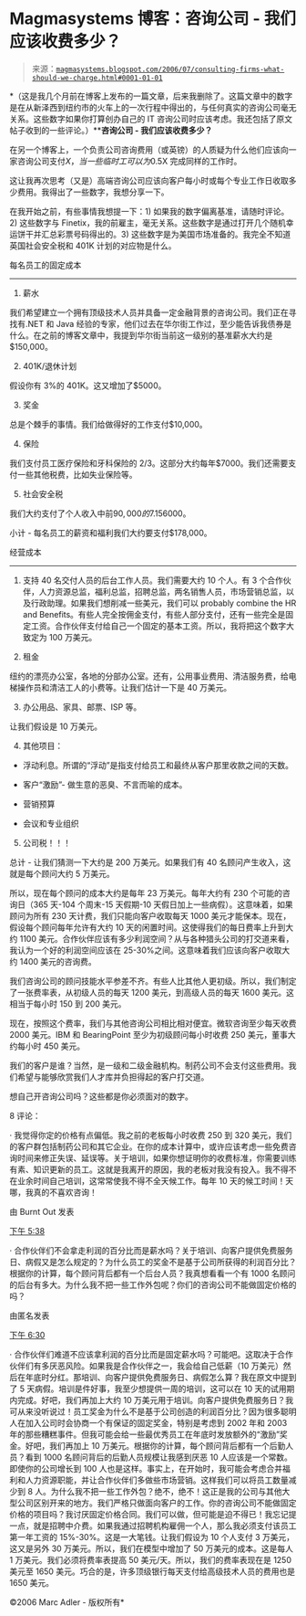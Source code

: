 <!--yml

分类：未分类

日期：2024-05-18 05:19:36

-->

# Magmasystems 博客：咨询公司 - 我们应该收费多少？

> 来源：[`magmasystems.blogspot.com/2006/07/consulting-firms-what-should-we-charge.html#0001-01-01`](http://magmasystems.blogspot.com/2006/07/consulting-firms-what-should-we-charge.html#0001-01-01)

*（这是我几个月前在博客上发布的一篇文章，后来我删除了。这篇文章中的数字是在从新泽西到纽约市的火车上的一次行程中得出的，与任何真实的咨询公司毫无关系。这些数字如果你打算创办自己的 IT 咨询公司时应该考虑。我还包括了原文帖子收到的一些评论。）****咨询公司 - 我们应该收费多少？**

在另一个博客上，一个负责公司咨询费用（或英镑）的人质疑为什么他们应该向一家咨询公司支付$X，当一些临时工可以为$0.5X 完成同样的工作时。

这让我再次思考（又是）高端咨询公司应该向客户每小时或每个专业工作日收取多少费用。我得出了一些数字，我想分享一下。

在我开始之前，有些事情我想提一下：1) 如果我的数字偏离基准，请随时评论。2) 这些数字与 Finetix，我的前雇主，毫无关系。这些数字是通过打开几个随机幸运饼干并汇总彩票号码得出的。3) 这些数字是为美国市场准备的。我完全不知道英国社会安全税和 401K 计划的对应物是什么。

每名员工的固定成本

------------------------

1) 薪水

我们希望建立一个拥有顶级技术人员并具备一定金融背景的咨询公司。我们正在寻找有.NET 和 Java 经验的专家，他们过去在华尔街工作过，至少能告诉我债券是什么。在之前的博客文章中，我提到华尔街当前这一级别的基准薪水大约是$150,000。

2) 401K/退休计划

假设你有 3%的 401K。这又增加了$5000。

3) 奖金

总是个棘手的事情。我们给做得好的工作支付$10,000。

4) 保险

我们支付员工医疗保险和牙科保险的 2/3。这部分大约每年$7000。我们还需要支付一些其他税费，比如失业保险等。

5) 社会安全税

我们大约支付了个人收入中前$90,000 的 7.15%。这部分大约是$6000。

小计 - 每名员工的薪资和福利我们大约要支付$178,000。

经营成本

-----------------------------

1) 支持 40 名交付人员的后台工作人员。我们需要大约 10 个人。有 3 个合作伙伴，人力资源总监，福利总监，招聘总监，两名销售人员，市场营销总监，以及行政助理。如果我们想削减一些美元，我们可以 probably combine the HR and Benefits。有些人完全按佣金支付，有些人部分支付，还有一些完全是固定工资。合作伙伴支付给自己一个固定的基本工资。所以，我将把这个数字大致定为 100 万美元。

2) 租金

纽约的漂亮办公室，各地的分部办公室。还有，公用事业费用、清洁服务费，给电梯操作员和清洁工人的小费等。让我们估计一下是 40 万美元。

3) 办公用品、家具、邮票、ISP 等。

让我们假设是 10 万美元。

4) 其他项目：

- 浮动利息。所谓的“浮动”是指支付给员工和最终从客户那里收款之间的天数。

- 客户“激励”- 做生意的恶臭、不言而喻的成本。

- 营销预算

- 会议和专业组织

5) 公司税！！！

总计 - 让我们猜测一下大约是 200 万美元。如果我们有 40 名顾问产生收入，这就是每个顾问大约 5 万美元。

所以，现在每个顾问的成本大约是每年 23 万美元。每年大约有 230 个可能的咨询日（365 天-104 个周末-15 天假期-10 天假日加上一些病假）。这意味着，如果顾问为所有 230 天计费，我们只能向客户收取每天 1000 美元才能保本。现在，假设每个顾问每年允许有大约 10 天的闲置时间。这使得我们的每日费率上升到大约 1100 美元。合作伙伴应该有多少利润空间？从与各种猎头公司的打交道来看，我认为一个好的利润空间应该在 25-30%之间。这意味着我们应该向客户收取大约 1400 美元的咨询费。

我们咨询公司的顾问技能水平参差不齐。有些人比其他人更初级。所以，我们制定了一张费率表，从初级人员的每天 1200 美元，到高级人员的每天 1600 美元。这相当于每小时 150 到 200 美元。

现在，按照这个费率，我们与其他咨询公司相比相对便宜。微软咨询至少每天收费 2000 美元。IBM 和 BearingPoint 至少为初级顾问每小时收费 250 美元，董事大约每小时 450 美元。

我们的客户是谁？当然，是一级和二级金融机构。制药公司不会支付这些费用。我们希望与能够欣赏我们人才库并负担得起的客户打交道。

想自己开咨询公司吗？这些都是你必须面对的数字。

8 评论：

· 我觉得你定的价格有点偏低。我之前的老板每小时收费 250 到 320 美元，我们的客户群包括制药公司和其它企业。在你的成本计算中，或许应该考虑一些免费咨询时间来修正失误、延误等。关于培训，如果你想证明你的收费标准，你需要训练有素、知识更新的员工。这就是我离开的原因，我的老板对我没有投入。我不得不在业余时间自己培训，这常常使我不得不全天候工作。每年 10 天的候工时间！天哪，我真的不喜欢咨询！

由 Burnt Out 发表

[下午 5:38](http://magmasystems.blogspot.com/2006/02/consulting-firms-what-should-we-charge.html#c114064788271670224 "评论永久链接")[](http://www.blogger.com/delete-comment.g?blogID=5951375&postID=114064788271670224 "删除评论")

· 合作伙伴们不会拿走利润的百分比而是薪水吗？关于培训、向客户提供免费服务日、病假又是怎么规定的？为什么员工的奖金不是基于公司所获得的利润百分比？根据你的计算，每个顾问背后都有一个后台人员？我真想看看一个有 1000 名顾问的后台有多大。为什么我不把一些工作外包呢？你们的咨询公司不能做固定价格的吗？

由匿名发表

[下午 6:30](http://magmasystems.blogspot.com/2006/02/consulting-firms-what-should-we-charge.html#c114065105707537411 "评论永久链接")[](http://www.blogger.com/delete-comment.g?blogID=5951375&postID=114065105707537411 "删除评论")

· 合作伙伴们难道不应该拿利润的百分比而是固定薪水吗？可能吧。这取决于合作伙伴们有多厌恶风险。如果我是合作伙伴之一，我会给自己低薪（10 万美元）然后在年底时分红。那培训、向客户提供免费服务日、病假怎么算？我在原文中提到了 5 天病假。培训是件好事，我至少想提供一周的培训，这可以在 10 天的试用期内完成。好吧，我们再加上大约 10 万美元用于培训。向客户提供免费服务日？我可从来没听说过！员工奖金为什么不是基于公司创造的利润百分比？因为很多聪明人在加入公司时会协商一个有保证的固定奖金，特别是考虑到 2002 年和 2003 年的那些糟糕事件。但我可能会给一些最优秀员工在年底时发放额外的“激励”奖金。好吧，我们再加上 10 万美元。根据你的计算，每个顾问背后都有一个后勤人员？看到 1000 名顾问背后的后勤人员规模让我感到厌恶 10 人应该是一个常数。即使你的公司增长到 100 人也是这样。事实上，在开始时，我可能会考虑合并福利和人力资源职能，并让合作伙伴们多做些市场营销。这样我们可以将员工数量减少到 8 人。为什么我不把一些工作外包？绝不，绝不！这正是我的公司与其他大型公司区别开来的地方。我们严格只做面向客户的工作。你的咨询公司不能做固定价格的项目吗？我讨厌固定价格合同。我们可以做，但可能是迫不得已！我忘记提一点，就是招聘中介费。如果我通过招聘机构雇佣一个人，那么我必须支付该员工第一年工资的 15%-30%。这是一大笔钱。让我们假设为 10 个人支付 3 万美元，这又是另外 30 万美元。所以，我们在模型中增加了 50 万美元的成本。这是每人 1 万美元。我们必须将费率表提高 50 美元/天。所以，我们的费率表现在是 1250 美元至 1650 美元。巧合的是，许多顶级银行每天支付给高级技术人员的费用也是 1650 美元。

©2006 Marc Adler - 版权所有*
